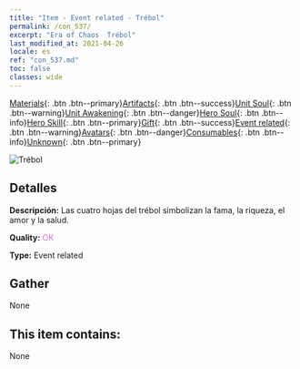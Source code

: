 ```yaml
---
title: "Item - Event related - Trébol"
permalink: /con_537/
excerpt: "Era of Chaos  Trébol"
last_modified_at: 2021-04-26
locale: es
ref: "con_537.md"
toc: false
classes: wide
---
```

 [Materials](/ItemsES/){: .btn .btn--primary}[Artifacts](/ItemsES/Artifacts/){: .btn .btn--success}[Unit Soul](/ItemsES/UnitSoul/){: .btn .btn--warning}[Unit Awakening](/ItemsES/UnitAwakening/){: .btn .btn--danger}[Hero Soul](/ItemsES/HeroSoul/){: .btn .btn--info}[Hero Skill](/ItemsES/HeroSkill/){: .btn .btn--primary}[Gift](/ItemsES/Gift/){: .btn .btn--success}[Event related](/ItemsES/Events/){: .btn .btn--warning}[Avatars](/ItemsES/Avatars/){: .btn .btn--danger}[Consumables](/ItemsES/Consumables/){: .btn .btn--info}[Unknown](/ItemsES/Unknown/){: .btn .btn--primary}

 ![Trébol](/images/t/i_10023.png)

## Detalles
 **Descripción:** Las cuatro hojas del trébol simbolizan la fama, la riqueza, el amor y la salud.

 **Quality:** <span style="color: #DA70D6">OK</span>

 **Type:** Event related

## Gather

  None

## This item contains:

  None

